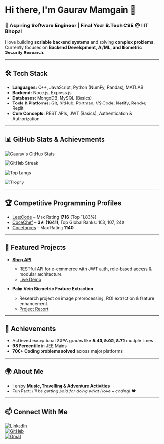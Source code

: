 # Hi there, I'm Gaurav Mamgain 👋  

### 🚀 Aspiring Software Engineer | Final Year B.Tech CSE @ IIIT Bhopal  

I love building **scalable backend systems** and solving **complex problems**.  
Currently focused on **Backend Development, AI/ML, and Biometric Security Research**.

---

## 🛠 Tech Stack
- **Languages:** C++, JavaScript, Python (NumPy, Pandas), MATLAB  
- **Backend:** Node.js, Express.js  
- **Databases:** MongoDB, MySQL (Basics)  
- **Tools & Platforms:** Git, GitHub, Postman, VS Code, Netlify, Render, Replit  
- **Core Concepts:** REST APIs, JWT (Basics), Authentication & Authorization  

---

## 📊 GitHub Stats & Achievements
![Gaurav's GitHub Stats](https://github-readme-stats.vercel.app/api?username=mamgaingaurav14&show_icons=true&theme=radical)  

![GitHub Streak](https://github-readme-streak-stats.herokuapp.com/?user=mamgaingaurav14&theme=radical)  

![Top Langs](https://github-readme-stats.vercel.app/api/top-langs/?username=mamgaingaurav14&layout=compact&theme=radical)  

![Trophy](https://github-profile-trophy.vercel.app/?username=mamgaingaurav14&theme=radical&margin-w=15)  

---

## 🏆 Competitive Programming Profiles
- [LeetCode](https://leetcode.com/u/mamgaingaurav14/) – Max Rating **1716** (Top 11.83%)  
- [CodeChef](https://www.codechef.com/users/mamgaingaurav1) – **3★ (1641)**; Top Global Ranks: 103, 107, 240  
- [Codeforces](https://codeforces.com/profile/mamgaingaurav14) – Max Rating **1140**  

---

## 🌟 Featured Projects
- **[Shop API](https://github.com/mamgaingaurav14/shop-api)**  
  - RESTful API for e-commerce with JWT auth, role-based access & modular architecture.  
  - [Live Demo](https://shop-api-3ekh.onrender.com/)  

- **Palm Vein Biometric Feature Extraction**  
  - Research project on image preprocessing, ROI extraction & feature enhancement.  
  - [Project Report](https://drive.google.com/file/d/15odPkpfHd6RF6-waZMMCMXoiHyBEUbYL/view?usp=sharing)  

---

## 📜 Achievements
-   Achieved exceptional SGPA grades like **9.45, 9.05, 8.75** mutiple times .
- **98 Percentile** in JEE Mains   
- **700+ Coding problems solved** across major platforms  

---

## 🌍 About Me
- I enjoy **Music, Travelling & Adventure Activities**  
- Fun Fact: *I’ll be getting paid for doing what I love – coding!* ❤️  

---

## 📫 Connect With Me
[![LinkedIn](https://img.shields.io/badge/LinkedIn-Profile-blue?style=flat&logo=linkedin)](https://www.linkedin.com/in/gaurav-mamgain-8a1594220/)  
[![GitHub](https://img.shields.io/badge/GitHub-Profile-black?style=flat&logo=github)](https://github.com/mamgaingaurav14)  
[![Gmail](https://img.shields.io/badge/Email-mamgaingaurav14%40gmail.com-red?style=flat&logo=gmail)](mailto:mamgaingaurav14@gmail.com)


